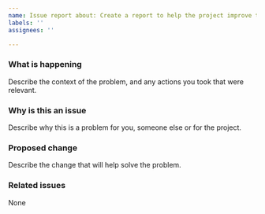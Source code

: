 ```yaml
---
name: Issue report about: Create a report to help the project improve title: ''
labels: ''
assignees: ''

---
```


### What is happening

Describe the context of the problem, and any actions you took that were relevant.

### Why is this an issue

Describe why this is a problem for you, someone else or for the project.

### Proposed change

Describe the change that will help solve the problem.

### Related issues

None
